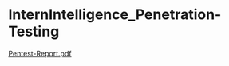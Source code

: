 # InternIntelligence_Penetration-Testing

[Pentest-Report.pdf](https://github.com/user-attachments/files/17439656/Pentest-Report.pdf)
